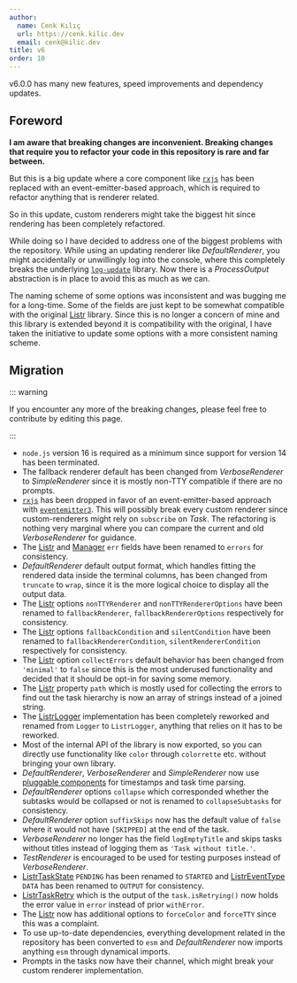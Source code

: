 ```yaml
---
author:
  name: Cenk Kılıç
  url: https://cenk.kilic.dev
  email: cenk@kilic.dev
title: v6
order: 10
---
```


<Badge><FontIcon icon="mdi:tag-text-outline"/>v6.0.0</Badge> has many new features, speed improvements and dependency updates.

<!-- more -->

## Foreword

**I am aware that breaking changes are inconvenient. Breaking changes that require you to refactor your code in this repository is rare and far between.**

But this is a big update where a core component like [`rxjs`](https://npmjs.com/rxjs) has been replaced with an event-emitter-based approach, which is required to refactor anything that is renderer related.

So in this update, custom renderers might take the biggest hit since rendering has been completely refactored.

While doing so I have decided to address one of the biggest problems with the repository. While using an updating renderer like _DefaultRenderer_, you might accidentally or unwillingly log into the console, where this completely breaks the underlying [`log-update`](https://npmjs.com/log-update) library. Now there is a _ProcessOutput_ abstraction is in place to avoid this as much as we can.

The naming scheme of some options was inconsistent and was bugging me for a long-time. Some of the fields are just kept to be somewhat compatible with the original [Listr](https://github.com/SamVerschueren/listr) library. Since this is no longer a concern of mine and this library is extended beyond it is compatibility with the original, I have taken the initiative to update some options with a more consistent naming scheme.

## Migration

::: warning

If you encounter any more of the breaking changes, please feel free to contribute by editing this page.

:::

- `node.js` version 16 is required as a minimum since support for version 14 has been terminated.
- The fallback renderer default has been changed from _VerboseRenderer_ to _SimpleRenderer_ since it is mostly non-TTY compatible if there are no prompts.
- [`rxjs`](https://npmjs.com/rxjs) has been dropped in favor of an event-emitter-based approach with [`eventemitter3`](https://npmjs.com/eventemitter3). This will possibly break every custom renderer since custom-renderers might rely on `subscribe` on _Task_. The refactoring is nothing very marginal where you can compare the current and old _VerboseRenderer_ for guidance.
- The [Listr](/api/classes/listr2.Listr.html) and [Manager](/api/classes/listr2_manager.Manager.html) `err` fields have been renamed to `errors` for consistency.
- _DefaultRenderer_ default output format, which handles fitting the rendered data inside the terminal columns, has been changed from `truncate` to `wrap`, since it is the more logical choice to display all the output data.
- The [Listr](/api/classes/listr2.Listr.html) options `nonTTYRenderer` and `nonTTYRendererOptions` have been renamed to `fallbackRenderer`, `fallbackRendererOptions` respectively for consistency.
- The [Listr](/api/classes/listr2.Listr.html) options `fallbackCondition` and `silentCondition` have been renamed to `fallbackRendererCondition`, `silentRendererCondition` respectively for consistency.
- The [Listr](/api/classes/listr2.Listr.html) option `collectErrors` default behavior has been changed from `'minimal'` to `false` since this is the most underused functionality and decided that it should be opt-in for saving some memory.
- The [Listr](/api/classes/listr2.Listr.html) property `path` which is mostly used for collecting the errors to find out the task hierarchy is now an array of strings instead of a joined string.
- The [ListrLogger](/api/classes/listr2.ListrLogger.html) implementation has been completely reworked and renamed from `Logger` to `ListrLogger`, anything that relies on it has to be reworked.
- Most of the internal API of the library is now exported, so you can directly use functionality like `color` through `colorrette` etc. without bringing your own library.
- _DefaultRenderer_, _VerboseRenderer_ and _SimpleRenderer_ now use [pluggable components](/renderer/logger.html#presets) for timestamps and task time parsing.
- _DefaultRenderer_ options `collapse` which corresponded whether the subtasks would be collapsed or not is renamed to `collapseSubtasks` for consistency.
- _DefaultRenderer_ option `suffixSkips` now has the default value of `false` where it would not have `[SKIPPED]` at the end of the task.
- _VerboseRenderer_ no longer has the field `logEmptyTitle` and skips tasks without titles instead of logging them as `'Task without title.'`.
- _TestRenderer_ is encouraged to be used for testing purposes instead of _VerboseRenderer_.
- [ListrTaskState](/api/enums/listr2.ListrTaskState.html) `PENDING` has been renamed to `STARTED` and [ListrEventType](/api/enums/listr2.ListrTaskEventType.html) `DATA` has been renamed to `OUTPUT` for consistency.
- [ListrTaskRetry](/api/interfaces/listr2.ListrTaskRetry.html) which is the output of the `task.isRetrying()` now holds the error value in `error` instead of prior `withError`.
- The [Listr](/api/classes/listr2.Listr.html) now has additional options to `forceColor` and `forceTTY` since this was a complaint.
- To use up-to-date dependencies, everything development related in the repository has been converted to `esm` and _DefaultRenderer_ now imports anything `esm` through dynamical imports.
- Prompts in the tasks now have their channel, which might break your custom renderer implementation.
